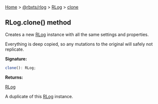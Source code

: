 [Home](./index.md) &gt; [@rbxts/rlog](./rlog.md) &gt; [RLog](./rlog.rlog.md) &gt; [clone](./rlog.rlog.clone.md)

## RLog.clone() method

Creates a new [RLog](./rlog.rlog.md) instance with all the same settings and properties.

Everything is deep copied, so any mutations to the original will safely not replicate.

**Signature:**

```typescript
clone(): RLog;
```

**Returns:**

[RLog](./rlog.rlog.md)

A duplicate of this [RLog](./rlog.rlog.md) instance.
